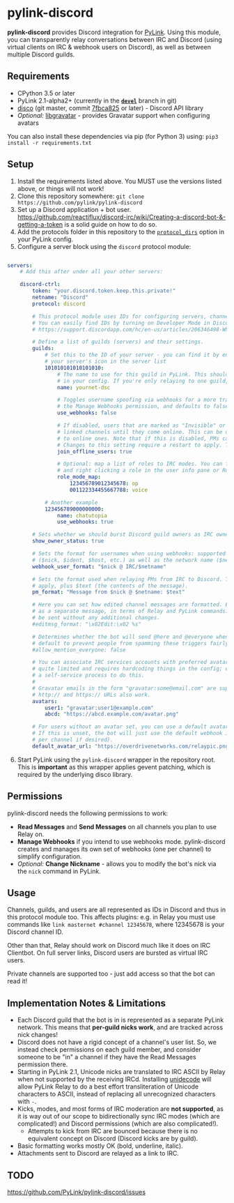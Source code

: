 # pylink-discord

**pylink-discord** provides Discord integration for [PyLink](https://github.com/jlu5/PyLink). Using this module, you can transparently relay conversations between IRC and Discord (using virtual clients on IRC & webhook users on Discord), as well as between multiple Discord guilds.

## Requirements
- CPython 3.5 or later
- PyLink 2.1-alpha2+ (currently in the [**`devel`**](https://github.com/jlu5/PyLink/tree/devel) branch in git)
- [disco](https://github.com/b1naryth1ef/disco) (git master, commit [7fbca825](https://github.com/b1naryth1ef/disco/commit/7fbca825f85a0936487d0b780dc53dcdbb920e21) or later) - Discord API library
- *Optional:* [libgravatar](https://github.com/pabluk/libgravatar) - provides Gravatar support when configuring avatars

You can also install these dependencies via pip (for Python 3) using: `pip3 install -r requirements.txt`

## Setup

1) Install the requirements listed above. You MUST use the versions listed above, or things will not work!
2) Clone this repository somewhere: `git clone https://github.com/pylink/pylink-discord`
3) Set up a Discord application + bot user. https://github.com/reactiflux/discord-irc/wiki/Creating-a-discord-bot-&-getting-a-token is a solid guide on how to do so.
4) Add the protocols folder in this repository to the [`protocol_dirs`](https://github.com/jlu5/PyLink/blob/ba17821/example-conf.yml#L57-L60) option in your PyLink config.
5) Configure a server block using the `discord` protocol module:

```yaml

servers:
    # Add this after under all your other servers:

    discord-ctrl:
        token: "your.discord.token.keep.this.private!"
        netname: "Discord"
        protocol: discord

        # This protocol module uses IDs for configuring servers, channels, and the like.
        # You can easily find IDs by turning on Developer Mode in Discord:
        # https://support.discordapp.com/hc/en-us/articles/206346498-Where-can-I-find-my-User-Server-Message-ID-

        # Define a list of guilds (servers) and their settings.
        guilds:
            # Set this to the ID of your server - you can find it by enabling Developer Mode and right clicking
            # your server's icon in the server list
            101010101010101010:
                # The name to use for this guild in PyLink. This should be different from any other networks you've specified
                # in your config. If you're only relaying to one guild, setting this to "discord" is a pretty safe bet.
                name: yournet-dsc

                # Toggles username spoofing via webhooks for a more transparent relay experience. This requires the bot to have
                # the Manage Webhooks permission, and defaults to false if not set.
                use_webhooks: false

                # If disabled, users that are marked as "Invisible" or "Offline" will not be joined to
                # linked channels until they come online. This can be useful if you have many offline users compared
                # to online ones. Note that if this is disabled, PMs cannot be sent to offline Discord users
                # Changes to this setting require a restart to apply. This defaults to true if not set.
                join_offline_users: true

                # Optional: map a list of roles to IRC modes. You can find role IDs by enabling Developer Mode
                # and right clicking a role in the user info pane or Roles configuration page.
                role_mode_map:
                    123456789012345678: op
                    001122334455667788: voice

            # Another example
            123456789000000000:
                name: chatutopia
                use_webhooks: true

        # Sets whether we should burst Discord guild owners as IRC owners
        show_owner_status: true

        # Sets the format for usernames when using webhooks: supported fields include user fields
        # ($nick, $ident, $host, etc.) as well as the network name ($netname) and short network tag ($nettag)
        webhook_user_format: "$nick @ IRC/$netname"

        # Sets the format used when relaying PMs from IRC to Discord. The same fields as webhook_user_format
        # apply, plus $text (the contents of the message).
        pm_format: "Message from $nick @ $netname: $text"

        # Here you can set how edited channel messages are formatted. Edited messages are re-broadcasted
        # as a separate message, in terms of Relay and PyLink commands. If this is empty, edited messages will
        # be sent without any additional changes.
        #editmsg_format: "\x02Edit:\x02 %s"

        # Determines whether the bot will send @here and @everyone when relaying messages. This is disabled by
        # default to prevent people from spamming these triggers fairly easily.
        #allow_mention_everyone: false

        # You can associate IRC services accounts with preferred avatar URLs. Currently this is
        # quite limited and requires hardcoding things in the config; eventually there may be
        # a self-service process to do this.
        #
        # Gravatar emails in the form "gravatar:some@email.com" are supported if libgravatar is installed.
        # http:// and https:// URLs also work.
        avatars:
            user1: "gravatar:user1@example.com"
            abcd: "https://abcd.example.com/avatar.png"

        # For users without an avatar set, you can use a default avatar URL (http or https).
        # If this is unset, the bot will just use the default webhook icon (which you can customize
        # per channel if desired).
        default_avatar_url: "https://overdrivenetworks.com/relaypic.png"

```

6) Start PyLink using the `pylink-discord` wrapper in the repository root. This is **important** as this wrapper applies gevent patching, which is required by the underlying disco library.


## Permissions

pylink-discord needs the following permissions to work:

- **Read Messages** and **Send Messages** on all channels you plan to use Relay on.
- **Manage Webhooks** if you intend to use webhooks mode. pylink-discord creates and manages its own set of webhooks (one per channel) to simplify configuration.
- *Optional:* **Change Nickname** - allows you to modify the bot's nick via the `nick` command in PyLink.

## Usage

Channels, guilds, and users are all represented as IDs in Discord and thus in this protocol module too.
This affects plugins: e.g. in Relay you must use commands like `link masternet #channel 12345678`, where 12345678 is your Discord channel ID.

Other than that, Relay should work on Discord much like it does on IRC Clientbot. On full server links, Discord users are bursted as virtual IRC users.

Private channels are supported too - just add access so that the bot can read it!


## Implementation Notes & Limitations

- Each Discord guild that the bot is in is represented as a separate PyLink network. This means that **per-guild nicks work**, and are tracked across nick changes!
- Discord does not have a rigid concept of a channel's user list. So, we instead check permissions on each guild member, and consider someone to be "in" a channel if they have the Read Messages permission there.
- Starting in PyLink 2.1, Unicode nicks are translated to IRC ASCII by Relay when not supported by the receiving IRCd. Installing [unidecode](https://github.com/avian2/unidecode) will allow PyLink Relay to do a best effort transliteration of Unicode characters to ASCII, instead of replacing all unrecognized characters with `-`.
- Kicks, modes, and most forms of IRC moderation are **not supported**, as it is way out of our scope to bidirectionally sync IRC modes (which are complicated!) and Discord permissions (which are also complicated!).
    - Attempts to kick from IRC are bounced because there is no equivalent concept on Discord (Discord kicks are by guild).
- Basic formatting works mostly OK (bold, underline, italic).
- Attachments sent to Discord are relayed as a link to IRC.

## TODO

https://github.com/PyLink/pylink-discord/issues
